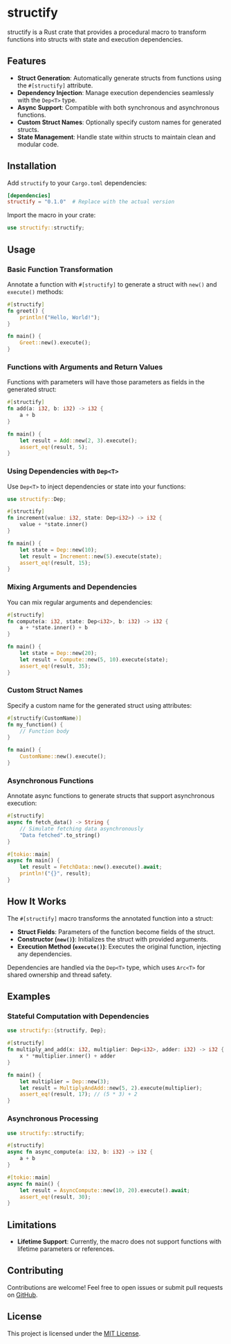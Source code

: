 # structify

structify is a Rust crate that provides a procedural macro to transform functions into structs with state and execution dependencies.

## Features

- **Struct Generation**: Automatically generate structs from functions using the `#[structify]` attribute.
- **Dependency Injection**: Manage execution dependencies seamlessly with the `Dep<T>` type.
- **Async Support**: Compatible with both synchronous and asynchronous functions.
- **Custom Struct Names**: Optionally specify custom names for generated structs.
- **State Management**: Handle state within structs to maintain clean and modular code.

## Installation

Add `structify` to your `Cargo.toml` dependencies:

```toml
[dependencies]
structify = "0.1.0"  # Replace with the actual version
```

Import the macro in your crate:

```rust
use structify::structify;
```

## Usage

### Basic Function Transformation

Annotate a function with `#[structify]` to generate a struct with `new()` and `execute()` methods:

```rust
#[structify]
fn greet() {
    println!("Hello, World!");
}

fn main() {
    Greet::new().execute();
}
```

### Functions with Arguments and Return Values

Functions with parameters will have those parameters as fields in the generated struct:

```rust
#[structify]
fn add(a: i32, b: i32) -> i32 {
    a + b
}

fn main() {
    let result = Add::new(2, 3).execute();
    assert_eq!(result, 5);
}
```

### Using Dependencies with `Dep<T>`

Use `Dep<T>` to inject dependencies or state into your functions:

```rust
use structify::Dep;

#[structify]
fn increment(value: i32, state: Dep<i32>) -> i32 {
    value + *state.inner()
}

fn main() {
    let state = Dep::new(10);
    let result = Increment::new(5).execute(state);
    assert_eq!(result, 15);
}
```

### Mixing Arguments and Dependencies

You can mix regular arguments and dependencies:

```rust
#[structify]
fn compute(a: i32, state: Dep<i32>, b: i32) -> i32 {
    a + *state.inner() + b
}

fn main() {
    let state = Dep::new(20);
    let result = Compute::new(5, 10).execute(state);
    assert_eq!(result, 35);
}
```

### Custom Struct Names

Specify a custom name for the generated struct using attributes:

```rust
#[structify(CustomName)]
fn my_function() {
    // Function body
}

fn main() {
    CustomName::new().execute();
}
```

### Asynchronous Functions

Annotate async functions to generate structs that support asynchronous execution:

```rust
#[structify]
async fn fetch_data() -> String {
    // Simulate fetching data asynchronously
    "Data fetched".to_string()
}

#[tokio::main]
async fn main() {
    let result = FetchData::new().execute().await;
    println!("{}", result);
}
```

## How It Works

The `#[structify]` macro transforms the annotated function into a struct:

- **Struct Fields**: Parameters of the function become fields of the struct.
- **Constructor (`new()`)**: Initializes the struct with provided arguments.
- **Execution Method (`execute()`)**: Executes the original function, injecting any dependencies.

Dependencies are handled via the `Dep<T>` type, which uses `Arc<T>` for shared ownership and thread safety.

## Examples

### Stateful Computation with Dependencies

```rust
use structify::{structify, Dep};

#[structify]
fn multiply_and_add(x: i32, multiplier: Dep<i32>, adder: i32) -> i32 {
    x * *multiplier.inner() + adder
}

fn main() {
    let multiplier = Dep::new(3);
    let result = MultiplyAndAdd::new(5, 2).execute(multiplier);
    assert_eq!(result, 17); // (5 * 3) + 2
}
```

### Asynchronous Processing

```rust
use structify::structify;

#[structify]
async fn async_compute(a: i32, b: i32) -> i32 {
    a + b
}

#[tokio::main]
async fn main() {
    let result = AsyncCompute::new(10, 20).execute().await;
    assert_eq!(result, 30);
}
```

## Limitations

- **Lifetime Support**: Currently, the macro does not support functions with lifetime parameters or references.

## Contributing

Contributions are welcome! Feel free to open issues or submit pull requests on [GitHub](https://github.com/yourusername/structify).

## License

This project is licensed under the [MIT License](LICENSE).
